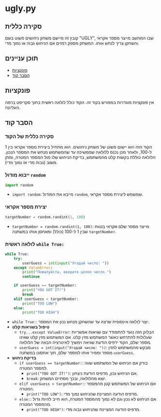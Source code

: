 # ugly.py

## סקירה כללית

קובץ זה מיישם משחק ניחושים פשוט בשם "UGLY", שבו המחשב מייצר מספר אקראי והשחקן צריך לנחש אותו. המשחק מספק רמזים אם הניחוש גבוה או נמוך מדי.

## תוכן עניינים

- [פונקציות](#פונקציות)
- [הסבר קוד](#הסבר-קוד)

## פונקציות

אין פונקציות מוגדרות במפורש בקוד זה. הקוד כולל לולאה ראשית בתוך סקריפט ברמה העליונה.

## הסבר קוד

### סקירה כללית של הקוד
הקוד הזה הוא יישום פשוט של משחק ניחושים. הוא מתחיל ביצירת מספר אקראי בין 1 ל-100, ולאחר מכן נכנס ללולאה שממשיכה עד שהמשתמש מנחש את המספר הנכון. הלולאה כוללת בקשות קלט מהמשתמש, בדיקת הניחוש שלו מול המספר המטרה, ומתן משוב (גבוה מדי או נמוך מדי).

### ייבוא מודול `random`

```python
import random
```

- `import random`: מייבא את המודול `random`, שמשמש ליצירת מספר אקראי.

### יצירת מספר אקראי

```python
targetNumber = random.randint(1, 100)
```

- `targetNumber = random.randint(1, 100)`: מייצר מספר שלם אקראי בטווח שבין 1 ל-100 (כולל) ומאחסן אותו במשתנה `targetNumber`.

### לולאה ראשית `while True:`

```python
while True:
    try:
        userGuess = int(input("Угадай число: "))
    except ValueError:
        print("Пожалуйста, введите целое число.")
        continue

    if userGuess == targetNumber:
        print("YOU GOT IT!")
        break
    elif userGuess < targetNumber:
        print("TOO LOW")
    else:
        print("TOO HIGH")
```

-   `while True:`: יוצר לולאה אינסופית שרצה עד שהשחקן מנחש נכון את המספר.
-   **טיפול בשגיאות קלט**
    -   `try...except ValueError`: הבלוק הזה נועד להתמודד עם שגיאות אפשריות שעלולות להתרחש כאשר המשתמש מזין קלט. אם המשתמש מזין קלט שאינו מספר שלם, הקוד ידפיס הודעת שגיאה וימשיך לאיטרציה הבאה של הלולאה.
    -  `userGuess = int(input("Угадай число: "))`: מבקש מהמשתמש להזין מספר וממיר אותו למספר שלם, תוך אחסונו במשתנה `userGuess`.
-   **בדיקת ניחוש**
    -   `if userGuess == targetNumber:`: בודק אם הניחוש של המשתמש שווה למספר המטרה.
        -   `print("YOU GOT IT!")`: אם הניחוש נכון, מדפיס הודעת ניצחון.
        -   `break`: יוצא מהלולאה, ובכך מסתיים המשחק.
    -   `elif userGuess < targetNumber:`: אם הניחוש של המשתמש קטן מהמספר המטרה.
        -   `print("TOO LOW")`: מדפיס הודעה המציינת שהניחוש נמוך מדי.
    -   `else:`: אם הניחוש לא נכון וגם לא נמוך מהמספר המטרה, הוא חייב להיות גדול מהמספר המטרה.
        -   `print("TOO HIGH")`: מדפיס הודעה המציינת שהניחוש גבוה מדי.